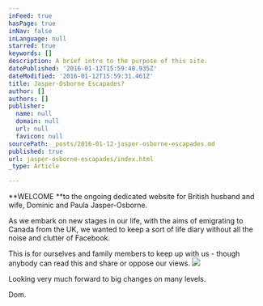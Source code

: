 ```yaml
---
inFeed: true
hasPage: true
inNav: false
inLanguage: null
starred: true
keywords: []
description: A brief intro to the purpose of this site.
datePublished: '2016-01-12T15:59:40.935Z'
dateModified: '2016-01-12T15:59:31.461Z'
title: Jasper-Osborne Escapades?
author: []
authors: []
publisher:
  name: null
  domain: null
  url: null
  favicon: null
sourcePath: _posts/2016-01-12-jasper-osborne-escapades.md
published: true
url: jasper-osborne-escapades/index.html
_type: Article

---
```

**WELCOME **to the ongoing dedicated website for British husband and wife, Dominic and Paula Jasper-Osborne.

As
we embark on new stages in our life, with the aims of emigrating to 
Canada from the UK, we wanted to keep a sort of life diary without all 
the noise and clutter of Facebook.

This is for ourselves and family members to keep up with us - though anybody can read this and share or oppose our views.
![](https://the-grid-user-content.s3-us-west-2.amazonaws.com/c2912981-a5a9-4cbb-8bac-eee78747fd62.jpg)

Looking very much forward to big changes on many levels.

Dom.
